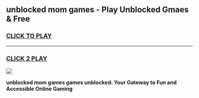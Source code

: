 
## unblocked mom games - Play Unblocked Gmaes & Free
<h3>
<a href="https://news.freeplayer.one?title=unblocked_mom_games&ref=23F">CLICK TO PLAY</a></h3>
<hr>

<h3>
<a href="https://news.freeplayer.one?title=unblocked_mom_games&ref=23F">CLICK 2 PLAY</a>
  
</h3>

<a href="https://news.freeplayer.one?title=unblocked_mom_games&ref=23F/"><img src="https://clearcache.store/games.png"></a>


**unblocked mom games games unblocked: Your Gateway to Fun and Accessible Online Gaming**

